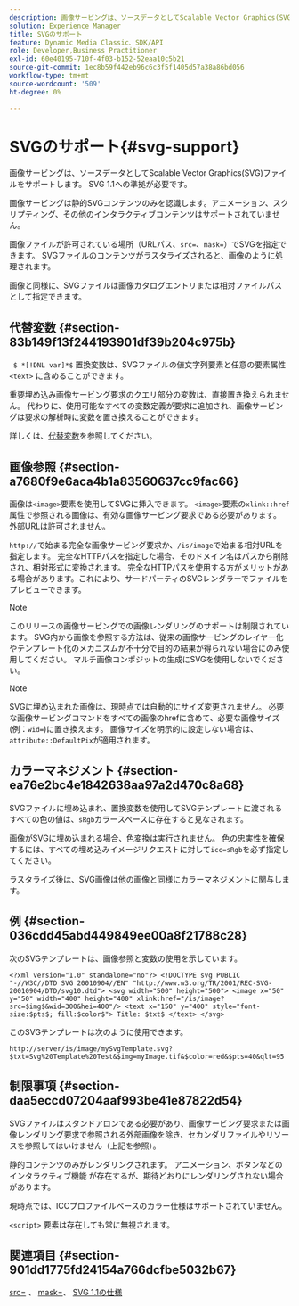 ```yaml
---
description: 画像サービングは、ソースデータとしてScalable Vector Graphics(SVG)ファイルをサポートします。 SVG 1.1への準拠が必要です。
solution: Experience Manager
title: SVGのサポート
feature: Dynamic Media Classic、SDK/API
role: Developer,Business Practitioner
exl-id: 60e40195-710f-4f03-b152-52eaa10c5b21
source-git-commit: 1ec8b59f442eb96c6c3f5f1405d57a38a86bd056
workflow-type: tm+mt
source-wordcount: '509'
ht-degree: 0%

---
```


# SVGのサポート{#svg-support}

画像サービングは、ソースデータとしてScalable Vector Graphics(SVG)ファイルをサポートします。 SVG 1.1への準拠が必要です。

画像サービングは静的SVGコンテンツのみを認識します。アニメーション、スクリプティング、その他のインタラクティブコンテンツはサポートされていません。

画像ファイルが許可されている場所（URLパス、`src=`、`mask=`）でSVGを指定できます。 SVGファイルのコンテンツがラスタライズされると、画像のように処理されます。

画像と同様に、SVGファイルは画像カタログエントリまたは相対ファイルパスとして指定できます。

## 代替変数 {#section-83b149f13f244193901df39b204c975b}

` $ *[!DNL var]*$` 置換変数は、SVGファイルの値文字列要素と任意の要素属性 `<text>` に含めることができます。

重要埋め込み画像サービング要求のクエリ部分の変数は、直接置き換えられません。 代わりに、使用可能なすべての変数定義が要求に追加され、画像サービングは要求の解析時に変数を置き換えることができます。

詳しくは、[代替変数](../../../../../is-api/http-ref/image-serving-api-ref/c-http-protocol-reference/c-syntax-and-features/r-is-http-substitution-variables.md#reference-90dc01aba44940e4acdd0c6476e7aa5a)を参照してください。

## 画像参照 {#section-a7680f9e6aca4b1a83560637cc9fac66}

画像は`<image>`要素を使用してSVGに挿入できます。 `<image>`要素の`xlink::href`属性で参照される画像は、有効な画像サービング要求である必要があります。 外部URLは許可されません。

`http://`で始まる完全な画像サービング要求か、`/is/image`で始まる相対URLを指定します。 完全なHTTPパスを指定した場合、そのドメイン名はパスから削除され、相対形式に変換されます。 完全なHTTPパスを使用する方がメリットがある場合があります。これにより、サードパーティのSVGレンダラーでファイルをプレビューできます。

>[!NOTE]
>
>このリリースの画像サービングでの画像レンダリングのサポートは制限されています。 SVG内から画像を参照する方法は、従来の画像サービングのレイヤー化やテンプレート化のメカニズムが不十分で目的の結果が得られない場合にのみ使用してください。 マルチ画像コンポジットの生成にSVGを使用しないでください。

>[!NOTE]
>
>SVGに埋め込まれた画像は、現時点では自動的にサイズ変更されません。 必要な画像サービングコマンドをすべての画像のhrefに含めて、必要な画像サイズ(例：`wid=`)に置き換えます。 画像サイズを明示的に設定しない場合は、`attribute::DefaultPix`が適用されます。

## カラーマネジメント {#section-ea76e2bc4e1842638aa97a2d470c8a68}

SVGファイルに埋め込まれ、置換変数を使用してSVGテンプレートに渡されるすべての色の値は、`sRgb`カラースペースに存在すると見なされます。

画像がSVGに埋め込まれる場合、色変換は実行されません。 色の忠実性を確保するには、すべての埋め込みイメージリクエストに対して`icc=sRgb`を必ず指定してください。

ラスタライズ後は、SVG画像は他の画像と同様にカラーマネジメントに関与します。

## 例 {#section-036cdd45abd449849ee00a8f21788c28}

次のSVGテンプレートは、画像参照と変数の使用を示しています。

`<?xml version="1.0" standalone="no"?> <!DOCTYPE svg PUBLIC "-//W3C//DTD SVG 20010904//EN" "http://www.w3.org/TR/2001/REC-SVG-20010904/DTD/svg10.dtd"> <svg width="500" height="500"> <image x="50" y="50" width="400" height="400" xlink:href="/is/image?src=$img$&wid=300&hei=400"/> <text x="150" y="400" style="font-size:$pts$; fill:$color$"> Title: $txt$ </text> </svg>`

このSVGテンプレートは次のように使用できます。

`http://server/is/image/mySvgTemplate.svg?$txt=Svg%20Template%20Test&$img=myImage.tif&$color=red&$pts=40&qlt=95`

## 制限事項 {#section-daa5eccd07204aaf993be41e87822d54}

SVGファイルはスタンドアロンである必要があり、画像サービング要求または画像レンダリング要求で参照される外部画像を除き、セカンダリファイルやリソースを参照してはいけません（上記を参照）。

静的コンテンツのみがレンダリングされます。 アニメーション、ボタンなどのインタラクティブ機能 が存在するが、期待どおりにレンダリングされない場合があります。

現時点では、ICCプロファイルベースのカラー仕様はサポートされていません。

`<script>` 要素は存在しても常に無視されます。

## 関連項目 {#section-901dd1775fd24154a766dcfbe5032b67}

[src=](../../../../../is-api/http-ref/image-serving-api-ref/c-http-protocol-reference/c-command-reference/r-src.md#reference-f6506637778c4c69bf106a7924a91ab1) 、 [mask=](../../../../../is-api/http-ref/image-serving-api-ref/c-http-protocol-reference/c-command-reference/r-mask.md#reference-922254e027404fb890b850e2723ee06e)、 [SVG 1.1の仕様](http://www.w3.org/TR/SVG11/)
